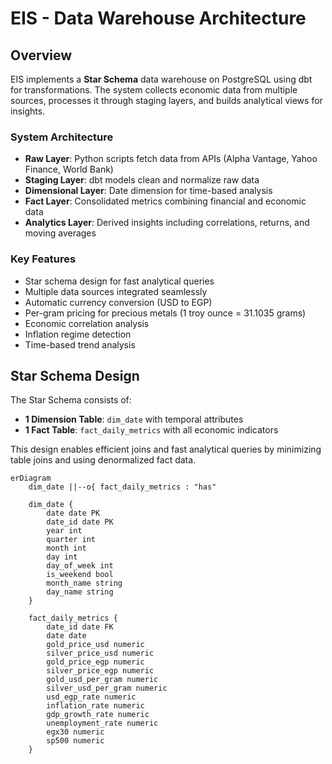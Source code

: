 # EIS - Data Warehouse Architecture

## Overview

EIS implements a **Star Schema** data warehouse on PostgreSQL using dbt for transformations. The system collects economic data from multiple sources, processes it through staging layers, and builds analytical views for insights.

### System Architecture

- **Raw Layer**: Python scripts fetch data from APIs (Alpha Vantage, Yahoo Finance, World Bank)
- **Staging Layer**: dbt models clean and normalize raw data
- **Dimensional Layer**: Date dimension for time-based analysis
- **Fact Layer**: Consolidated metrics combining financial and economic data
- **Analytics Layer**: Derived insights including correlations, returns, and moving averages

### Key Features

- Star schema design for fast analytical queries
- Multiple data sources integrated seamlessly
- Automatic currency conversion (USD to EGP)
- Per-gram pricing for precious metals (1 troy ounce = 31.1035 grams)
- Economic correlation analysis
- Inflation regime detection
- Time-based trend analysis


## Star Schema Design

The Star Schema consists of:
- **1 Dimension Table**: `dim_date` with temporal attributes
- **1 Fact Table**: `fact_daily_metrics` with all economic indicators

This design enables efficient joins and fast analytical queries by minimizing table joins and using denormalized fact data.

```mermaid
erDiagram
    dim_date ||--o{ fact_daily_metrics : "has"
    
    dim_date {
        date date PK
        date_id date PK
        year int
        quarter int
        month int
        day int
        day_of_week int
        is_weekend bool
        month_name string
        day_name string
    }
    
    fact_daily_metrics {
        date_id date FK
        date date
        gold_price_usd numeric
        silver_price_usd numeric
        gold_price_egp numeric
        silver_price_egp numeric
        gold_usd_per_gram numeric
        silver_usd_per_gram numeric
        usd_egp_rate numeric
        inflation_rate numeric
        gdp_growth_rate numeric
        unemployment_rate numeric
        egx30 numeric
        sp500 numeric
    }
```

